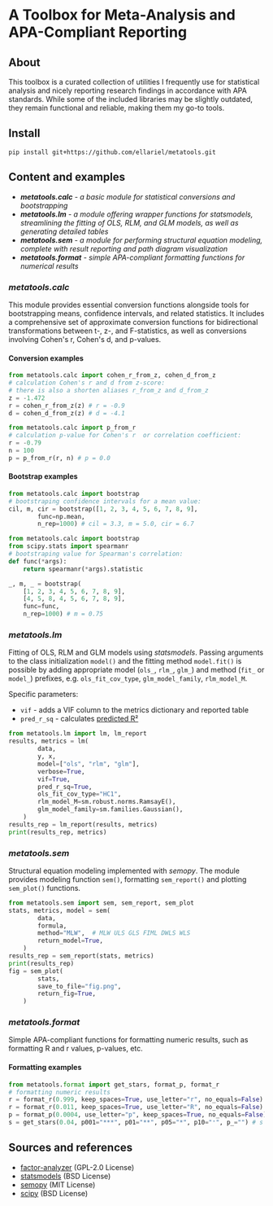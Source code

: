 # A Toolbox for Meta-Analysis and APA-Compliant Reporting

## About
This toolbox is a curated collection of utilities I frequently use for statistical analysis and nicely reporting research findings in accordance with APA standards. While some of the included libraries may be slightly outdated, they remain functional and reliable, making them my go-to tools.

## Install
```shell
pip install git+https://github.com/ellariel/metatools.git
```

## Content and examples
* ***metatools.calc*** - *a basic module for statistical conversions and bootstrapping*
* ***metatools.lm*** - *a module offering wrapper functions for statsmodels, streamlining the fitting of OLS, RLM, and GLM models, as well as generating detailed tables*
* ***metatools.sem*** - *a module for performing structural equation modeling, complete with result reporting and path diagram visualization*
* ***metatools.format*** - *simple APA-compliant formatting functions for numerical results*

### *metatools.calc*

This module provides essential conversion functions alongside tools for bootstrapping means, confidence intervals, and related statistics. It includes a comprehensive set of approximate conversion functions for bidirectional transformations between t-, z-, and F-statistics, as well as conversions involving Cohen's r, Cohen's d, and p-values.

#### Conversion examples
```python
from metatools.calc import cohen_r_from_z, cohen_d_from_z
# calculation Cohen's r and d from z-score:
# there is also a shorten aliases r_from_z and d_from_z
z = -1.472
r = cohen_r_from_z(z) # r = -0.9
d = cohen_d_from_z(z) # d = -4.1
```

```python
from metatools.calc import p_from_r
# calculation p-value for Cohen's r  or correlation coefficient:
r = -0.79
n = 100
p = p_from_r(r, n) # p = 0.0
```

#### Bootstrap examples
```python
from metatools.calc import bootstrap
# bootstraping confidence intervals for a mean value:
cil, m, cir = bootstrap([1, 2, 3, 4, 5, 6, 7, 8, 9],
        func=np.mean,
        n_rep=1000) # cil = 3.3, m = 5.0, cir = 6.7
```

```python
from metatools.calc import bootstrap
from scipy.stats import spearmanr
# bootstraping value for Spearman's correlation:
def func(*args):
    return spearmanr(*args).statistic

_, m, _ = bootstrap(
    [1, 2, 3, 4, 5, 6, 7, 8, 9],
    [4, 5, 8, 4, 5, 6, 7, 8, 9],
    func=func,
    n_rep=1000) # m = 0.75
```


### *metatools.lm*
Fitting of OLS, RLM and GLM models using *statsmodels*. Passing arguments to the class initialization `model()`  and the fitting method `model.fit()` is possible by adding appropriate model (`ols_`, `rlm_`, `glm_`) and method (`fit_` or `model_`) prefixes, e.g. `ols_fit_cov_type`, `glm_model_family`, `rlm_model_M`.

Specific parameters:
* `vif` - adds a VIF column to the metrics dictionary and reported table
* `pred_r_sq` - calculates [predicted R²](https://blog.minitab.com/en/adventures-in-statistics-2/multiple-regession-analysis-use-adjusted-r-squared-and-predicted-r-squared-to-include-the-correct-number-of-variables#:~:text=What%20Is%20the%20Predicted%20R,valid%20predictions%20for%20new%20observations.)

```python
from metatools.lm import lm, lm_report
results, metrics = lm(
        data,
        y, x,
        model=["ols", "rlm", "glm"],
        verbose=True,
        vif=True,
        pred_r_sq=True,
        ols_fit_cov_type="HC1",
        rlm_model_M=sm.robust.norms.RamsayE(),
        glm_model_family=sm.families.Gaussian(),
    )
results_rep = lm_report(results, metrics)
print(results_rep, metrics)
```


### *metatools.sem*
Structural equation modeling implemented with *semopy*. The module provides modeling function `sem()`, formatting `sem_report()` and plotting `sem_plot()` functions.

```python
from metatools.sem import sem, sem_report, sem_plot
stats, metrics, model = sem(
        data,
        formula,
        method="MLW",  # MLW ULS GLS FIML DWLS WLS
        return_model=True,
    )
results_rep = sem_report(stats, metrics)
print(results_rep)
fig = sem_plot(
        stats,
        save_to_file="fig.png",
        return_fig=True,
    )
```

### *metatools.format*
Simple APA-compliant functions for formatting numeric results, such as formatting R and r values, p-values, etc.


#### Formatting examples
```python
from metatools.format import get_stars, format_p, format_r
# formatting numeric results
r = format_r(0.999, keep_spaces=True, use_letter="r", no_equals=False) # r = 'r = 1.'
r = format_r(0.011, keep_spaces=True, use_letter="R", no_equals=False) # r = 'R = .01'
p = format_p(0.0004, use_letter="p", keep_spaces=True, no_equals=False) # p = 'p < .001'
s = get_stars(0.04, p001="***", p01="**", p05="*", p10="⁺", p_="") # s = '*'
```


## Sources and references
* [factor-analyzer](https://pypi.org/project/factor-analyzer/) (GPL-2.0 License)
* [statsmodels](https://www.statsmodels.org/stable/) (BSD License)
* [semopy](https://pypi.org/project/semopy/) (MIT License)
* [scipy](https://pypi.org/project/scipy/) (BSD License)

